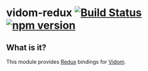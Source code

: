 # vidom-redux [![Build Status](https://secure.travis-ci.org/dfilatov/vidom-redux.png)](http://travis-ci.org/dfilatov/vidom-redux) [![npm version](https://badge.fury.io/js/vidom-redux.svg)](http://badge.fury.io/js/vidom-redux)

## What is it?

This module provides [Redux](https://github.com/reactjs/redux) bindings for [Vidom](https://github.com/dfilatov/vidom).

